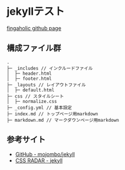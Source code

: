 # jekyllテスト

 [fingaholic github page](http://fingaholic.github.com/ 'fingaholic github page')

## 構成ファイル群
	.
	├─ _includes // インクルードファイル
	│  ├─ header.html
	│  ├─ footer.html
	├─ _layouts // レイアウトファイル
	│  ├─ default.html
	├─ css // スタイルシート
	│  ├─ normalize.css
	├─ _config.yml // 基本設定
	├─ index.md // トップページ用markdown
	├─ markdown.md // マークダウンページ用markdown

## 参考サイト
* [GitHub - mojombo/jekyll](https://github.com/mojombo/jekyll 'GitHub - mojombo/jekyll')
* [CSS RADAR - jekyll](http://css.studiomohawk.com/jekyll/2011/06/11/jekyll/ 'CSS RADAR - jekyll')
